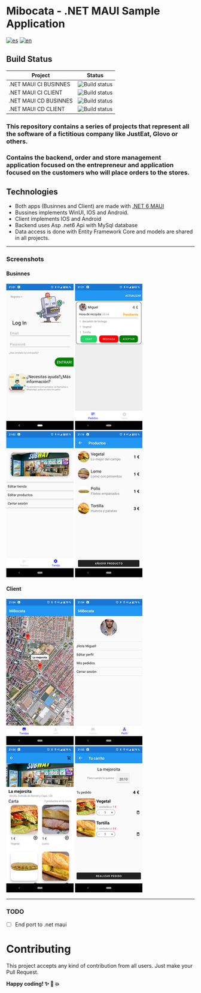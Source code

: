 # Mibocata - .NET MAUI Sample Application

[![es](https://img.shields.io/badge/lang-es-green.svg)](https://github.com/migueBarrera/MiBocata/blob/master/README.es.md)
[![en](https://img.shields.io/badge/lang-en-red.svg)](https://github.com/migueBarrera/MiBocata/blob/master/README.md)

## Build Status

| Project | Status |
| --- | --- |
|.NET MAUI CI BUSINNES|![Build status](https://github.com/migueBarrera/MiBocata/actions/workflows/businnes-ci.yml/badge.svg?branch=master)|
|.NET MAUI CI CLIENT|![Build status](https://github.com/migueBarrera/MiBocata/actions/workflows/client-ci.yml/badge.svg?branch=master)|
|.NET MAUI CD BUSINNES|![Build status](https://github.com/migueBarrera/MiBocata/actions/workflows/businnes-cd.yml/badge.svg?branch=master)|
|.NET MAUI CD CLIENT|![Build status](https://github.com/migueBarrera/MiBocata/actions/workflows/client-cd.yml/badge.svg?branch=master)|

### This repository contains a series of projects that represent all the software of a fictitious company like JustEat, Glovo or others.
### Contains the backend, order and store management application focused on the entrepreneur and application focused on the customers who will place orders to the stores.

## Technologies
* Both apps (Businnes and Client) are made with [.NET 6 MAUI](https://docs.microsoft.com/es-es/dotnet/maui/what-is-maui)
* Bussines implements WinUI, IOS and Android.
* Client implements IOS and Android
* Backend uses Asp .net6 Api with MySql database
* Data access is done with Entity Framework Core and models are shared in all projects.
------

### Screenshots

#### Businnes
![Sign In](images/businnes/signin.png)
![Orders](images/businnes/orders.png)
![Store](images/businnes/store.png)
![Products](images/businnes/products.png)

#### Client
![Stores](images/client/stores.png)
![Profile](images/client/profile.png)
![Store](images/client/store.png)
![Cart](images/client/cart.png)

------

### TODO
- [ ] End port to .net maui

# Contributing
This project accepts any kind of contribution from all users. Just make your Pull Request.

**Happy coding! :sparkles: :camel: :boom:**

